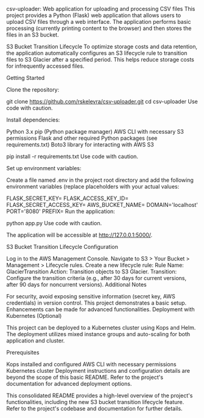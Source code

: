 csv-uploader: Web application for uploading and processing CSV files
This project provides a Python (Flask) web application that allows users to upload CSV files through a web interface. The application performs basic processing (currently printing content to the browser) and then stores the files in an S3 bucket.

S3 Bucket Transition Lifecycle
To optimize storage costs and data retention, the application automatically configures an S3 lifecycle rule to transition files to S3 Glacier after a specified period. This helps reduce storage costs for infrequently accessed files.

Getting Started

Clone the repository:

git clone https://github.com/rskelevra/csv-uploader.git
cd csv-uploader
Use code with caution.

Install dependencies:

Python 3.x
pip (Python package manager)
AWS CLI with necessary S3 permissions
Flask and other required Python packages (see requirements.txt)
Boto3 library for interacting with AWS S3

pip install -r requirements.txt
Use code with caution.

Set up environment variables:

Create a file named .env in the project root directory and add the following environment variables (replace placeholders with your actual values:

FLASK_SECRET_KEY=<your-secret-key>
FLASK_ACCESS_KEY_ID=<your-aws-access-key-id>
FLASK_SECRET_ACCESS_KEY=<your-aws-secret-access-key>
AWS_BUCKET_NAME=<your-s3-bucket-name>
DOMAIN='localhost'
PORT='8080'
PREFIX=
Run the application:


python app.py
Use code with caution.

The application will be accessible at http://127.0.0.1:5000/.

S3 Bucket Transition Lifecycle Configuration

Log in to the AWS Management Console.
Navigate to S3 > Your Bucket > Management > Lifecycle rules.
Create a new lifecycle rule:
Rule Name: GlacierTransition
Action: Transition objects to S3 Glacier.
Transition: Configure the transition criteria (e.g., after 30 days for current versions, after 90 days for noncurrent versions).
Additional Notes

For security, avoid exposing sensitive information (secret key, AWS credentials) in version control.
This project demonstrates a basic setup. Enhancements can be made for advanced functionalities.
Deployment with Kubernetes (Optional)

This project can be deployed to a Kubernetes cluster using Kops and Helm. The deployment utilizes mixed instance groups and auto-scaling for both application and cluster.

Prerequisites

Kops installed and configured
AWS CLI with necessary permissions
Kubernetes cluster
Deployment instructions and configuration details are beyond the scope of this basic README. Refer to the project's documentation for advanced deployment options.

This consolidated README provides a high-level overview of the project's functionalities, including the new S3 bucket transition lifecycle feature. Refer to the project's codebase and documentation for further details.